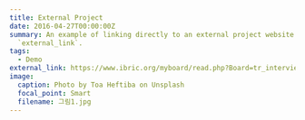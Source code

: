 ```yaml
---
title: External Project
date: 2016-04-27T00:00:00Z
summary: An example of linking directly to an external project website using
  `external_link`.
tags:
  - Demo
external_link: https://www.ibric.org/myboard/read.php?Board=tr_interview&id=310952&Page=1&qinterview=Y
image:
  caption: Photo by Toa Heftiba on Unsplash
  focal_point: Smart
  filename: 그림1.jpg
---
```

